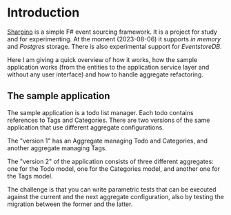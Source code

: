# Introduction

[Sharpino](https://github.com/tonyx/Micro_ES_FSharp_Lib) is a simple F# event sourcing framework.
It is a project for study and for experimenting.
At the moment (2023-08-06) it supports _in memory_ and _Postgres_ storage.
There is also experimental support for _EventstoreDB_.

Here I am giving a quick overview of how it works, how the sample application works (from the entities to the application service layer and without any user interface) and how to handle aggregate refactoring.


## The sample application

The sample application is a todo list manager. Each todo contains references to Tags and Categories.
There are two versions of the same application that use different aggregate configurations.

The "version 1" has an Aggregate managing Todo and Categories, and another aggregate managing Tags.

The "version 2" of the application consists of three different aggregates: one for the Todo model, one for the Categories model, and another one for the Tags model.

The challenge is that you can write parametric tests that can be executed against the current and the next aggregate configuration, also by testing the migration between the former and the latter.

